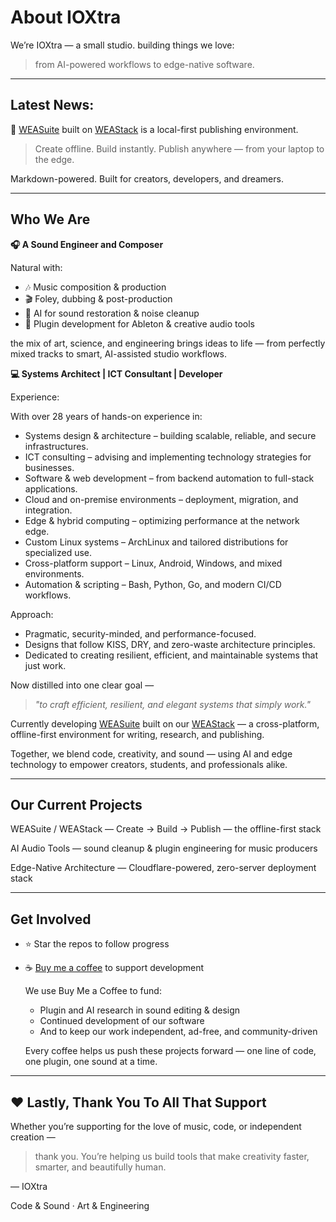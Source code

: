 # About IOXtra

We’re IOXtra — a small studio. building things we love:

> from AI-powered workflows to edge-native software.


---

## Latest News:

🦦 [WEASuite](https://github.com/IOXtra/WEASuite) built on [WEAStack](https://github.com/IOXtra/WEAStack) is a local-first publishing environment.

> Create offline. Build instantly. Publish anywhere — from your laptop to the edge.

Markdown-powered. Built for creators, developers, and dreamers.


---



## Who We Are

**🎧 A Sound Engineer and Composer**

Natural with:

- 🎶 Music composition & production
- 🎬 Foley, dubbing & post-production
- 🧠 AI for sound restoration & noise cleanup
- 🧩 Plugin development for Ableton & creative audio tools

the mix of art, science, and engineering brings ideas to life — from perfectly mixed tracks to smart, AI-assisted studio workflows.

**💻 Systems Architect | ICT Consultant | Developer**

Experience:

With over 28 years of hands-on experience in:

- Systems design & architecture – building scalable, reliable, and secure infrastructures.
- ICT consulting – advising and implementing technology strategies for businesses.
- Software & web development – from backend automation to full-stack applications.
- Cloud and on-premise environments – deployment, migration, and integration.
- Edge & hybrid computing – optimizing performance at the network edge.
- Custom Linux systems – ArchLinux and tailored distributions for specialized use.
- Cross-platform support – Linux, Android, Windows, and mixed environments.
- Automation & scripting – Bash, Python, Go, and modern CI/CD workflows.

Approach:
- Pragmatic, security-minded, and performance-focused.
- Designs that follow KISS, DRY, and zero-waste architecture principles.
- Dedicated to creating resilient, efficient, and maintainable systems that just work.

Now distilled into one clear goal — 

> *"to craft efficient, resilient, and elegant systems that simply work."*


Currently developing [WEASuite](https://github.com/IOXtra/WEASuite) built on our [WEAStack](https://github.com/IOXtra/WEAStack) — a cross-platform, offline-first environment for writing, research, and publishing.

Together, we blend code, creativity, and sound — using AI and edge technology to empower creators, students, and professionals alike.


---


## Our Current Projects

WEASuite / WEAStack — Create → Build → Publish — the offline-first stack

AI Audio Tools — sound cleanup & plugin engineering for music producers

Edge-Native Architecture — Cloudflare-powered, zero-server deployment stack


---


## Get Involved
- ⭐ Star the repos to follow progress
- ☕ [Buy me a coffee](https://buymeacoffee.com/ioxtra) to support development

  We use Buy Me a Coffee to fund:

  - Plugin and AI research in sound editing & design
  - Continued development of our software
  - And to keep our work independent, ad-free, and community-driven

  Every coffee helps us push these projects forward — one line of code, one plugin, one sound at a time.


---


## ❤️ Lastly, Thank You To All That Support

Whether you’re supporting for the love of music, code, or independent creation —

> thank you. You’re helping us build tools that make creativity faster, smarter, and beautifully human.

— IOXtra

Code & Sound · Art & Engineering



<!--
- 👋 Hi, I’m @IOXtra
- 👀 I’m interested in ...
- 🌱 I’m currently learning ...
- 💞️ I’m looking to collaborate on ...
- 📫 How to reach me ...


IOXtra/IOXtra is a ✨ special ✨ repository because its `README.md` (this file) appears on your GitHub profile.
You can click the Preview link to take a look at your changes.
--->
